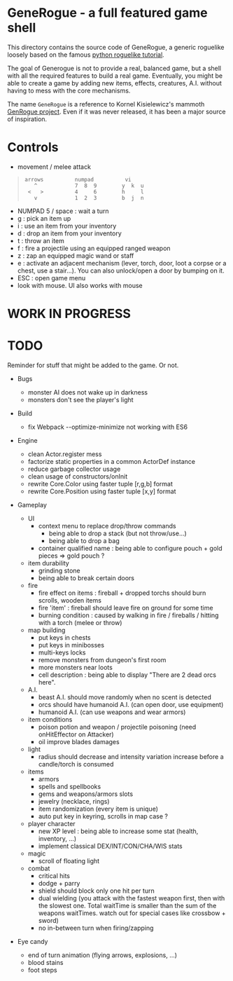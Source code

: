 # GeneRogue - a full featured game shell
This directory contains the source code of GeneRogue, a generic roguelike loosely based on the famous [python roguelike tutorial](http://www.roguebasin.com/index.php?title=Complete_Roguelike_Tutorial,_using_python%2Blibtcod).

The goal of Generogue is not to provide a real, balanced game, but a shell with all the required features to build a real game. Eventually, you might be able to create a game by adding new items, effects, creatures, A.I. without having to mess with the core mechanisms.

The name `GeneRogue` is a reference to Kornel Kisielewicz's mammoth [GenRogue project](http://www.roguebasin.com/index.php?title=GenRogue). Even if it was never released, it has been a major source of inspiration.

# Controls

* movement / melee attack

>     arrows          numpad          vi
>        ^            7  8  9        y  k  u
>      <   >          4     6        h     l
>        v            1  2  3        b  j  n

* NUMPAD 5 / space : wait a turn
* g : pick an item up
* i : use an item from your inventory
* d : drop an item from your inventory
* t : throw an item
* f : fire a projectile using an equipped ranged weapon
* z : zap an equipped magic wand or staff
* e : activate an adjacent mechanism (lever, torch, door, loot a corpse or a chest, use a stair...). You can also unlock/open a door by bumping on it.
* ESC : open game menu
* look with mouse. UI also works with mouse

# WORK IN PROGRESS

# TODO

Reminder for stuff that might be added to the game. Or not.
* Bugs
    - monster AI does not wake up in darkness
    - monsters don't see the player's light

* Build
    - fix Webpack --optimize-minimize not working with ES6

* Engine
    - clean Actor.register mess
    - factorize static properties in a common ActorDef instance
    - reduce garbage collector usage
    - clean usage of constructors/onInit
    - rewrite Core.Color using faster tuple [r,g,b] format
    - rewrite Core.Position using faster tuple [x,y] format

* Gameplay
    - UI
        - context menu to replace drop/throw commands
            - being able to drop a stack (but not throw/use...)
            - being able to drop a bag
        - container qualified name : being able to configure pouch + gold pieces => gold pouch ?
    - item durability
        - grinding stone
        - being able to break certain doors
    - fire
        - fire effect on items : fireball + dropped torchs should burn scrolls, wooden items
        - fire 'item' : fireball should leave fire on ground for some time
        - burning condition : caused by walking in fire / fireballs / hitting with a torch (melee or throw)
    - map building
        - put keys in chests
        - put keys in minibosses
        - multi-keys locks
        - remove monsters from dungeon's first room
        - more monsters near loots
        - cell description : being able to display "There are 2 dead orcs here".
    - A.I.
        - beast A.I. should move randomly when no scent is detected
        - orcs should have humanoid A.I. (can open door, use equipment)
        - humanoid A.I. (can use weapons and wear armors)
    - item conditions
        - poison potion and weapon / projectile poisoning (need onHitEffector on Attacker)
        - oil improve blades damages
    - light
        - radius should decrease and intensity variation increase before a candle/torch is consumed
    - items
        - armors
        - spells and spellbooks
        - gems and weapons/armors slots
        - jewelry (necklace, rings)
        - item randomization (every item is unique)
        - auto put key in keyring, scrolls in map case ?
    - player character
        - new XP level : being able to increase some stat (health, inventory, ...)
        - implement classical DEX/INT/CON/CHA/WIS stats
    - magic
        - scroll of floating light
    - combat
        - critical hits
        - dodge + parry
        - shield should block only one hit per turn
        - dual wielding (you attack with the fastest weapon first, then with the slowest one. Total waitTime is smaller than the sum of the weapons waitTimes. watch out for special cases like crossbow + sword)
        - no in-between turn when firing/zapping

* Eye candy
    - end of turn animation (flying arrows, explosions, ...)
    - blood stains
    - foot steps
